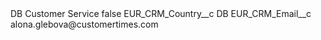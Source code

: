 <?xml version="1.0" encoding="UTF-8"?>
<CustomMetadata xmlns="http://soap.sforce.com/2006/04/metadata" xmlns:xsi="http://www.w3.org/2001/XMLSchema-instance" xmlns:xsd="http://www.w3.org/2001/XMLSchema">
    <label>DB Customer Service</label>
    <protected>false</protected>
    <values>
        <field>EUR_CRM_Country__c</field>
        <value xsi:type="xsd:string">DB</value>
    </values>
    <values>
        <field>EUR_CRM_Email__c</field>
        <value xsi:type="xsd:string">alona.glebova@customertimes.com</value>
    </values>
</CustomMetadata>
